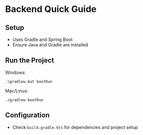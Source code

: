 # Backend Quick Guide

## Setup

-   Uses Gradle and Spring Boot
-   Ensure Java and Gradle are installed

## Run the Project

Windows:

```
.\gradlew.bat bootRun
```

Mac/Linux:

```
./gradlew bootRun
```

## Configuration

-   Check `build.gradle.kts` for dependencies and project setup
